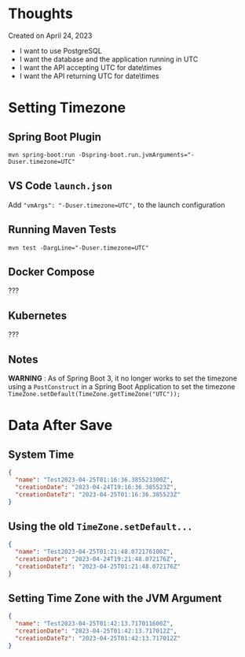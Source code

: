 # Thoughts

Created on April 24, 2023

- I want to use PostgreSQL
- I want the database and the application running in UTC
- I want the API accepting UTC for date\times
- I want the API returning UTC for date\times

# Setting Timezone

## Spring Boot Plugin

`mvn spring-boot:run -Dspring-boot.run.jvmArguments="-Duser.timezone=UTC"`

## VS Code `launch.json`

Add `"vmArgs": "-Duser.timezone=UTC",` to the launch configuration

## Running Maven Tests

`mvn test -DargLine="-Duser.timezone=UTC"`

## Docker Compose

???

## Kubernetes

???

## Notes

**WARNING** : As of Spring Boot 3, it no longer works to set the timezone using a `PostConstruct` in a Spring Boot Application to set the timezone `TimeZone.setDefault(TimeZone.getTimeZone("UTC"));`

# Data After Save

## System Time

```json
{
  "name": "Test2023-04-25T01:16:36.385523300Z",
  "creationDate": "2023-04-24T19:16:36.385523Z",
  "creationDateTz": "2023-04-25T01:16:36.385523Z"
}
```

## Using the old `TimeZone.setDefault...`

```json
{
  "name": "Test2023-04-25T01:21:48.072176100Z",
  "creationDate": "2023-04-24T19:21:48.072176Z",
  "creationDateTz": "2023-04-25T01:21:48.072176Z"
}
```

## Setting Time Zone with the JVM Argument

```json
{
  "name": "Test2023-04-25T01:42:13.717011600Z",
  "creationDate": "2023-04-25T01:42:13.717012Z",
  "creationDateTz": "2023-04-25T01:42:13.717012Z"
}
```
